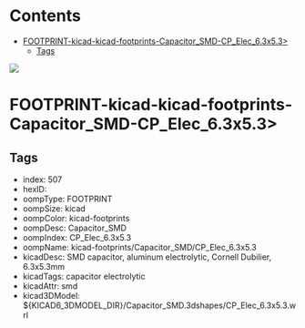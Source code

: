 



Contents
========

* [FOOTPRINT-kicad-kicad-footprints-Capacitor_SMD-CP_Elec_6.3x5.3>](#footprint-kicad-kicad-footprints-capacitor_smd-cp_elec_63x53)
	* [Tags](#tags)
  
![][im]
# FOOTPRINT-kicad-kicad-footprints-Capacitor_SMD-CP_Elec_6.3x5.3>

## Tags

- index: 507
- hexID: 
- oompType: FOOTPRINT
- oompSize: kicad
- oompColor: kicad-footprints
- oompDesc: Capacitor_SMD
- oompIndex: CP_Elec_6.3x5.3
- oompName: kicad-footprints/Capacitor_SMD/CP_Elec_6.3x5.3
- kicadDesc: SMD capacitor, aluminum electrolytic, Cornell Dubilier, 6.3x5.3mm
- kicadTags: capacitor electrolytic
- kicadAttr: smd
- kicad3DModel: ${KICAD6_3DMODEL_DIR}/Capacitor_SMD.3dshapes/CP_Elec_6.3x5.3.wrl



[im]: image.png
